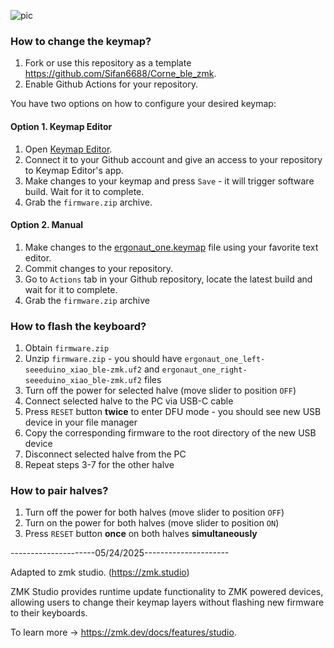 ![pic](https://github.com/user-attachments/assets/053bbf5e-214d-4f61-b463-ce577f34ff47)

### How to change the keymap?

1. Fork or use this repository as a template https://github.com/Sifan6688/Corne_ble_zmk.
2. Enable Github Actions for your repository.

You have two options on how to configure your desired keymap:

#### Option 1. Keymap Editor

1. Open [Keymap Editor](https://nickcoutsos.github.io/keymap-editor/).
2. Connect it to your Github account and give an access to your repository to Keymap Editor's app.
3. Make changes to your keymap and press `Save` - it will trigger software build. Wait for it to complete.
4. Grab the `firmware.zip` archive.

#### Option 2. Manual

1. Make changes to the [ergonaut_one.keymap](config/ergonaut_one.keymap) file using your favorite text editor.
2. Commit changes to your repository.
3. Go to `Actions` tab in your Github repository, locate the latest build and wait for it to complete.
4. Grab the `firmware.zip` archive

### How to flash the keyboard?

1. Obtain `firmware.zip`
2. Unzip `firmware.zip` - you should have `ergonaut_one_left-seeeduino_xiao_ble-zmk.uf2` and `ergonaut_one_right-seeeduino_xiao_ble-zmk.uf2` files
3. Turn off the power for selected halve (move slider to position `OFF`)
4. Connect selected halve to the PC via USB-C cable
5. Press `RESET` button **twice** to enter DFU mode - you should see new USB device in your file manager
6. Copy the corresponding firmware to the root directory of the new USB device
7. Disconnect selected halve from the PC
8. Repeat steps 3-7 for the other halve

### How to pair halves?

1. Turn off the power for both halves (move slider to position `OFF`)
2. Turn on the power for both halves (move slider to position `ON`)
3. Press `RESET` button **once** on both halves **simultaneously**

---------------------05/24/2025---------------------

Adapted to zmk studio. (https://zmk.studio)

ZMK Studio provides runtime update functionality to ZMK powered devices, allowing users to change their keymap layers without flashing new firmware to their keyboards.

To learn more → https://zmk.dev/docs/features/studio.
